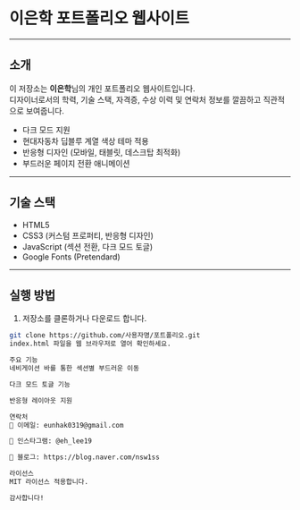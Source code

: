 # 이은학 포트폴리오 웹사이트

---

## 소개

이 저장소는 **이은학**님의 개인 포트폴리오 웹사이트입니다.  
디자이너로서의 학력, 기술 스택, 자격증, 수상 이력 및 연락처 정보를 깔끔하고 직관적으로 보여줍니다.

- 다크 모드 지원  
- 현대자동차 딥블루 계열 색상 테마 적용  
- 반응형 디자인 (모바일, 태블릿, 데스크탑 최적화)  
- 부드러운 페이지 전환 애니메이션  

---

## 기술 스택

- HTML5  
- CSS3 (커스텀 프로퍼티, 반응형 디자인)  
- JavaScript (섹션 전환, 다크 모드 토글)  
- Google Fonts (Pretendard)  

---

## 실행 방법

1. 저장소를 클론하거나 다운로드 합니다.

```bash
git clone https://github.com/사용자명/포트폴리오.git
index.html 파일을 웹 브라우저로 열어 확인하세요.

주요 기능
네비게이션 바를 통한 섹션별 부드러운 이동

다크 모드 토글 기능

반응형 레이아웃 지원

연락처
📧 이메일: eunhak0319@gmail.com

📸 인스타그램: @eh_lee19

📝 블로그: https://blog.naver.com/nsw1ss

라이선스
MIT 라이선스 적용합니다.

감사합니다!
